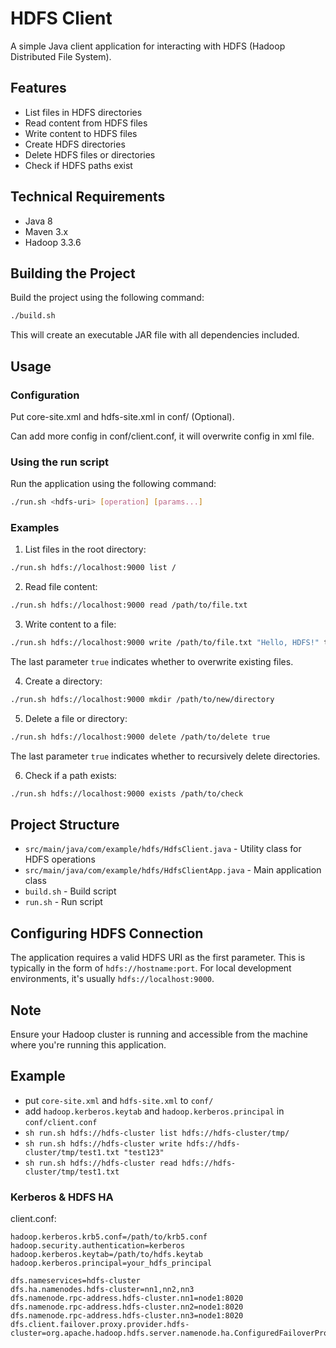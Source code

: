 # HDFS Client

A simple Java client application for interacting with HDFS (Hadoop Distributed File System).

## Features

- List files in HDFS directories
- Read content from HDFS files
- Write content to HDFS files
- Create HDFS directories
- Delete HDFS files or directories
- Check if HDFS paths exist

## Technical Requirements

- Java 8
- Maven 3.x
- Hadoop 3.3.6

## Building the Project

Build the project using the following command:

```bash
./build.sh
```

This will create an executable JAR file with all dependencies included.

## Usage

### Configuration
Put core-site.xml and hdfs-site.xml in conf/ (Optional).

Can add more config in conf/client.conf, it will overwrite config in xml file.

### Using the run script

Run the application using the following command:

```bash
./run.sh <hdfs-uri> [operation] [params...]
```

### Examples

1. List files in the root directory:

```bash
./run.sh hdfs://localhost:9000 list /
```

2. Read file content:

```bash
./run.sh hdfs://localhost:9000 read /path/to/file.txt
```

3. Write content to a file:

```bash
./run.sh hdfs://localhost:9000 write /path/to/file.txt "Hello, HDFS!" true
```
The last parameter `true` indicates whether to overwrite existing files.

4. Create a directory:

```bash
./run.sh hdfs://localhost:9000 mkdir /path/to/new/directory
```

5. Delete a file or directory:

```bash
./run.sh hdfs://localhost:9000 delete /path/to/delete true
```
The last parameter `true` indicates whether to recursively delete directories.

6. Check if a path exists:

```bash
./run.sh hdfs://localhost:9000 exists /path/to/check
```

## Project Structure

- `src/main/java/com/example/hdfs/HdfsClient.java` - Utility class for HDFS operations
- `src/main/java/com/example/hdfs/HdfsClientApp.java` - Main application class
- `build.sh` - Build script
- `run.sh` - Run script

## Configuring HDFS Connection

The application requires a valid HDFS URI as the first parameter. This is typically in the form of `hdfs://hostname:port`. For local development environments, it's usually `hdfs://localhost:9000`.

## Note

Ensure your Hadoop cluster is running and accessible from the machine where you're running this application. 

## Example

- put `core-site.xml` and `hdfs-site.xml` to `conf/`
- add `hadoop.kerberos.keytab` and `hadoop.kerberos.principal` in `conf/client.conf`
- `sh run.sh hdfs://hdfs-cluster list hdfs://hdfs-cluster/tmp/`
- `sh run.sh hdfs://hdfs-cluster write hdfs://hdfs-cluster/tmp/test1.txt "test123"`
- `sh run.sh hdfs://hdfs-cluster read hdfs://hdfs-cluster/tmp/test1.txt`

### Kerberos & HDFS HA

client.conf:

```
hadoop.kerberos.krb5.conf=/path/to/krb5.conf
hadoop.security.authentication=kerberos
hadoop.kerberos.keytab=/path/to/hdfs.keytab
hadoop.kerberos.principal=your_hdfs_principal

dfs.nameservices=hdfs-cluster
dfs.ha.namenodes.hdfs-cluster=nn1,nn2,nn3
dfs.namenode.rpc-address.hdfs-cluster.nn1=node1:8020
dfs.namenode.rpc-address.hdfs-cluster.nn2=node1:8020
dfs.namenode.rpc-address.hdfs-cluster.nn3=node1:8020
dfs.client.failover.proxy.provider.hdfs-cluster=org.apache.hadoop.hdfs.server.namenode.ha.ConfiguredFailoverProxyProvider
```
